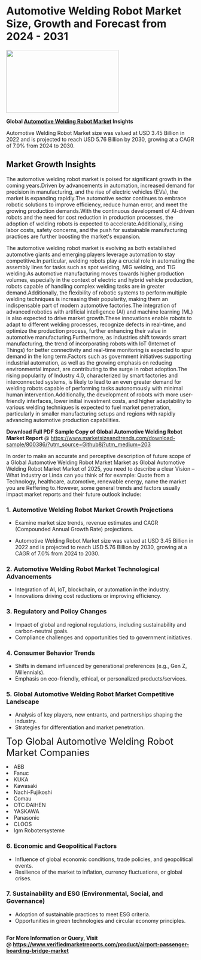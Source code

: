 <H1>Automotive Welding Robot Market Size, Growth and Forecast from 2024 - 2031</H1><img class="aligncenter size-medium wp-image-584254" src="https://thirdeyenews.in/wp-content/uploads/2024/09/Global-Market-Research-300x168.jpeg" alt="" width="300" height="168" /><p><strong>Global&nbsp;<a href="https://www.marketsizeandtrends.com/download-sample/800386/?utm_source=Github8j?utm_medium=203">Automotive Welding Robot Market</a> Insights</strong></p><p>Automotive Welding Robot Market size was valued at USD 3.45 Billion in 2022 and is projected to reach USD 5.76 Billion by 2030, growing at a CAGR of 7.0% from 2024 to 2030.</p><p><h2>Market Growth Insights</h2> <p>The automotive welding robot market is poised for significant growth in the coming years.Driven by advancements in automation, increased demand for precision in manufacturing, and the rise of electric vehicles (EVs), the market is expanding rapidly.The automotive sector continues to embrace robotic solutions to improve efficiency, reduce human error, and meet the growing production demands.With the continuous development of AI-driven robots and the need for cost reduction in production processes, the adoption of welding robots is expected to accelerate.Additionally, rising labor costs, safety concerns, and the push for sustainable manufacturing practices are further boosting the market's expansion.</p> <p>The automotive welding robot market is evolving as both established automotive giants and emerging players leverage automation to stay competitive.In particular, welding robots play a crucial role in automating the assembly lines for tasks such as spot welding, MIG welding, and TIG welding.As automotive manufacturing moves towards higher production volumes, especially in the context of electric and hybrid vehicle production, robots capable of handling complex welding tasks are in greater demand.Additionally, the flexibility of robotic systems to perform multiple welding techniques is increasing their popularity, making them an indispensable part of modern automotive factories.The integration of advanced robotics with artificial intelligence (AI) and machine learning (ML) is also expected to drive market growth.These innovations enable robots to adapt to different welding processes, recognize defects in real-time, and optimize the production process, further enhancing their value in automotive manufacturing.Furthermore, as industries shift towards smart manufacturing, the trend of incorporating robots with IoT (Internet of Things) for better connectivity and real-time monitoring is expected to spur demand in the long term.Factors such as government initiatives supporting industrial automation, as well as the growing emphasis on reducing environmental impact, are contributing to the surge in robot adoption.The rising popularity of Industry 4.0, characterized by smart factories and interconnected systems, is likely to lead to an even greater demand for welding robots capable of performing tasks autonomously with minimal human intervention.Additionally, the development of robots with more user-friendly interfaces, lower initial investment costs, and higher adaptability to various welding techniques is expected to fuel market penetration, particularly in smaller manufacturing setups and regions with rapidly advancing automotive production capabilities.<p><span class=""><strong>Download Full PDF Sample Copy of Global Automotive Welding Robot Market Report</strong> @ <a href="https://www.marketsizeandtrends.com/download-sample/800386/?utm_source=Github8j?utm_medium=203" target="_blank">https://www.marketsizeandtrends.com/download-sample/800386/?utm_source=Github8j?utm_medium=203</a></span></p><p>In order to make an accurate and perceptive description of future scope of a Global&nbsp;Automotive Welding Robot Market Market as Global&nbsp;Automotive Welding Robot Market Market of 2025, you need to describe a clear Vision &ndash; What Industry or Linda can you think of for example: Quote from a Technology, healthcare, automotive, renewable energy, name the market you are Reffering to.However, some general trends and factors usually impact market reports and their future outlook include:</p><h3>1.&nbsp;<strong>Automotive Welding Robot Market Growth Projections</strong></h3><ul><li>Examine market size trends, revenue estimates and CAGR (Compounded Annual Growth Rate) projections.</li><li><p>Automotive Welding Robot Market size was valued at USD 3.45 Billion in 2022 and is projected to reach USD 5.76 Billion by 2030, growing at a CAGR of 7.0% from 2024 to 2030.</p></li></ul><h3>2.&nbsp;<strong>Automotive Welding Robot Market Technological Advancements</strong></h3><ul><li>Integration of AI, IoT, blockchain, or automation in the industry.</li><li>Innovations driving cost reductions or improving efficiency.</li></ul><h3>3.&nbsp;<strong>Regulatory and Policy Changes</strong></h3><ul><li>Impact of global and regional regulations, including sustainability and carbon-neutral goals.</li><li>Compliance challenges and opportunities tied to government initiatives.</li></ul><h3>4.&nbsp;<strong>Consumer Behavior Trends</strong></h3><ul><li>Shifts in demand influenced by generational preferences (e.g., Gen Z, Millennials).</li><li>Emphasis on eco-friendly, ethical, or personalized products/services.</li></ul><h3>5.&nbsp;<strong>Global Automotive Welding Robot Market Competitive Landscape</strong></h3><ul><li>Analysis of key players, new entrants, and partnerships shaping the industry.</li><li>Strategies for differentiation and market penetration.</li></ul><p data-pm-slice="1 1 []"><span style="color: inherit; font-family: inherit; font-size: 25px;">Top Global Automotive Welding Robot Market Companies</span></p><div class="" data-test-id=""><p><li>ABB</li><li> Fanuc</li><li> KUKA</li><li> Kawasaki</li><li> Nachi-Fujikoshi</li><li> Comau</li><li> OTC DAIHEN</li><li> YASKAWA</li><li> Panasonic</li><li> CLOOS</li><li> Igm Robotersysteme</li></p></div><h3>6.&nbsp;<strong>Economic and Geopolitical Factors</strong></h3><ul><li>Influence of global economic conditions, trade policies, and geopolitical events.</li><li>Resilience of the market to inflation, currency fluctuations, or global crises.</li></ul><h3>7.&nbsp;<strong>Sustainability and ESG (Environmental, Social, and Governance)</strong></h3><ul><li>Adoption of sustainable practices to meet ESG criteria.</li><li>Opportunities in green technologies and circular economy principles.</li></ul><h2><strong style="font-size: 14px;">For More Information or Query, Visit @&nbsp;</strong><a style="background-color: #ffffff; font-size: 14px;" href="https://www.marketsizeandtrends.com/report/automotive-welding-robot-market/" target="_blank">https://www.verifiedmarketreports.com/product/airport-passenger-boarding-bridge-market</a></h2>